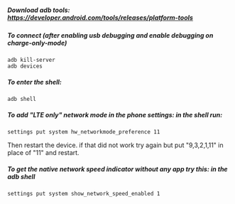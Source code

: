 ##### Download adb tools: https://developer.android.com/tools/releases/platform-tools  
##### To connect (after enabling usb debugging and enable debugging on charge-only-mode)
```shell
adb kill-server
adb devices
```
##### To enter the shell:
```
adb shell
```
##### To add "LTE only" network mode in the phone settings: in the shell run:
```
settings put system hw_networkmode_preference 11
```
Then restart the device. if that did not work try again but put "9,3,2,1,11" in place of "11" and restart.   
##### To get the native network speed indicator without any app try this: in the adb shell
```
settings put system show_network_speed_enabled 1
```
